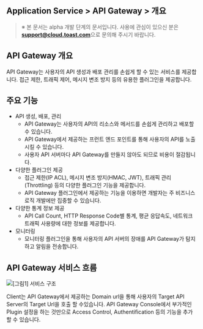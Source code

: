 ## Application Service > API Gateway > 개요

> ※ 본 문서는 alpha 개발 단계의 문서입니다.
> 사용에 관심이 있으신 분은 **support@cloud.toast.com**으로 문의해 주시기 바랍니다.



## API Gateway 개요 

API Gateway는 사용자의 API 생성과 배포 관리를  손쉽게 할 수 있는 서비스를 제공합니다. 
접근 제한, 트래픽 제어, 메시지 변조 방지 등의 유용한 플러그인을 제공합니다. 


## 주요 기능 

- API 생성, 배포, 관리 
  - API Gateway는 사용자의 API의 리소스와 메서드를 손쉽게 관리하고 배포할 수 있습니다.
  - API Gateway에서 제공하는 프런트 엔드 포인트를 통해 사용자의 API를 노출시킬 수 있습니다. 
  - 사용자 API 서버마다 API Gateway를 만들지 않아도 되므로 비용이 절감됩니다.
- 다양한 플러그인 제공 
  - 접근 제한(IP ACL), 메시지 변조 방지(HMAC, JWT), 트래픽 관리(Throttling) 등의 다양한 플러그인 기능을 제공합니다.
  - API Gateway 플러그인에서 제공하는 기능을 이용하면 개발자는 주 비즈니스 로직 개발에만 집중할 수 있습니다. 
- 다양한 통계 정보 제공 
  - API Call Count, HTTP Response Code별 통계, 평균 응답속도, 네트워크 트래픽 사용량에 대한 정보를 제공합니다.
- 모니터링 
  - 모니터링 플러그인을 통해 사용자의 API 서버의 장애를  API Gateway가 탐지하고 알림을 전송합니다. 

## API Gateway 서비스 흐름 

![[그림1] 서비스 구조](http://static.toastoven.net/prod_apigateway/overview/service_flow.png)

Client는 API Gateway에서 제공하는 Domain url을 통해 사용자의 Target API Server의 Target Url을 호출 할 수있습니다.
API Gateway Console에서 부가적인 Plugin 설정을 하는 것만으로 Access Control, Authentification 등의 기능을 추가 할 수 있습니다. 